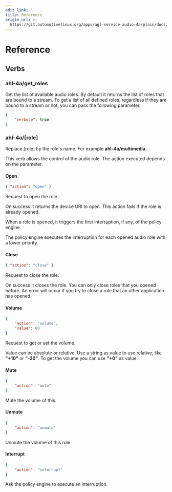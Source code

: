 ```yaml
---
edit_link: ''
title: Reference
origin_url: >-
  https://git.automotivelinux.org/apps/agl-service-audio-4a/plain/docs/high-level-api/reference.md?h=halibut
---
```


<!-- WARNING: This file is generated by fetch_docs.js using /home/boron/Documents/AGL/docs-webtemplate/site/_data/tocs/apis_services/halibut/agl-service-audio-4a-developer-guides-api-services-book.yml -->

# Reference

## Verbs

### ahl-4a/get_roles

Get the list of available audio roles. By default it returns the list of roles
that are bound to a stream. To get a list of all defined roles, regardless if
they are bound to a stream or not, you can pass the following parameter.

```json
{
    "verbose": true
}
```

### ahl-4a/[role]

Replace [role] by the role's name. For example **ahl-4a/multimedia**.

This verb allows the control of the audio role. The action executed depends on
the parameter.

#### Open

```json
{ "action": "open" }
```

Request to open the role.

On success it returns the device URI to open. This action fails if the role is
already opened.

When a role is opened, it triggers the first interruption, if any, of the policy
engine.

The policy engine executes the interruption for each opened audio role with a
lower priority.

#### Close

```json
{ "action": "close" }
```

Request to close the role.

On success it closes the role. You can only close roles that you opened before.
An error will occur if you try to close a role that an other application has
opened.

#### Volume

```json
{
    "action": "volume",
    "value": 80
}
```

Request to get or set the volume.

Value can be absolute or relative. Use a string as value to use relative, like
**"+10"** or **"-20"**. To get the volume you can use **"+0"** as value.

#### Mute

```json
{
    "action": "mute"
}
```

Mute the volume of this.

#### Unmute

```json
{
    "action": "unmute"
}
```

Unmute the volume of this role.

#### Interrupt

```json
{
    "action": "interrupt"
}
```

Ask the policy engine to execute an interruption.
